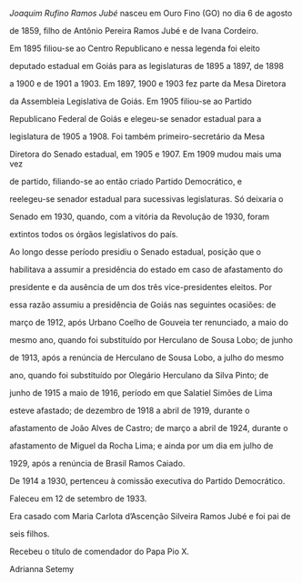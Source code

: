 

*Joaquim Rufino Ramos Jubé* nasceu em Ouro Fino (GO) no dia 6 de agosto

de 1859, filho de Antônio Pereira Ramos Jubé e de Ivana Cordeiro.



Em 1895 filiou-se ao Centro Republicano e nessa legenda foi eleito

deputado estadual em Goiás para as legislaturas de 1895 a 1897, de 1898

a 1900 e de 1901 a 1903. Em 1897, 1900 e 1903 fez parte da Mesa Diretora

da Assembleia Legislativa de Goiás. Em 1905 filiou-se ao Partido

Republicano Federal de Goiás e elegeu-se senador estadual para a

legislatura de 1905 a 1908. Foi também primeiro-secretário da Mesa

Diretora do Senado estadual, em 1905 e 1907. Em 1909 mudou mais uma vez

de partido, filiando-se ao então criado Partido Democrático, e

reelegeu-se senador estadual para sucessivas legislaturas. Só deixaria o

Senado em 1930, quando, com a vitória da Revolução de 1930, foram

extintos todos os órgãos legislativos do país.



Ao longo desse período presidiu o Senado estadual, posição que o

habilitava a assumir a presidência do estado em caso de afastamento do

presidente e da ausência de um dos três vice-presidentes eleitos. Por

essa razão assumiu a presidência de Goiás nas seguintes ocasiões: de

março de 1912, após Urbano Coelho de Gouveia ter renunciado, a maio do

mesmo ano, quando foi substituído por Herculano de Sousa Lobo; de junho

de 1913, após a renúncia de Herculano de Sousa Lobo, a julho do mesmo

ano, quando foi substituído por Olegário Herculano da Silva Pinto; de

junho de 1915 a maio de 1916, período em que Salatiel Simões de Lima

esteve afastado; de dezembro de 1918 a abril de 1919, durante o

afastamento de João Alves de Castro; de março a abril de 1924, durante o

afastamento de Miguel da Rocha Lima; e ainda por um dia em julho de

1929, após a renúncia de Brasil Ramos Caiado.



De 1914 a 1930, pertenceu à comissão executiva do Partido Democrático.



Faleceu em 12 de setembro de 1933.



Era casado com Maria Carlota d’Ascenção Silveira Ramos Jubé e foi pai de

seis filhos.



Recebeu o título de comendador do Papa Pio X.



Adrianna Setemy



